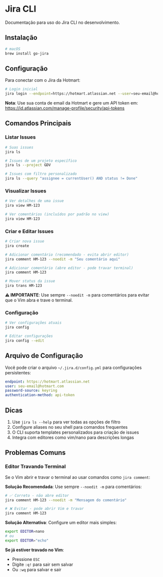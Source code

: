 # Jira CLI

Documentação para uso do Jira CLI no desenvolvimento.

## Instalação

```bash
# macOS
brew install go-jira
```

## Configuração

Para conectar com o Jira da Hotmart:

```bash
# Login inicial
jira login --endpoint=https://hotmart.atlassian.net --user=seu-email@hotmart.com
```

**Nota**: Use sua conta de email da Hotmart e gere um API token em:
https://id.atlassian.com/manage-profile/security/api-tokens

## Comandos Principais

### Listar Issues
```bash
# Suas issues
jira ls

# Issues de um projeto específico
jira ls --project GDV

# Issues com filtro personalizado
jira ls --query "assignee = currentUser() AND status != Done"
```

### Visualizar Issues
```bash
# Ver detalhes de uma issue
jira view HM-123

# Ver comentários (incluídos por padrão no view)
jira view HM-123
```

### Criar e Editar Issues
```bash
# Criar nova issue
jira create

# Adicionar comentário (recomendado - evita abrir editor)
jira comment HM-123 --noedit -m "Seu comentário aqui"

# Adicionar comentário (abre editor - pode travar terminal)
jira comment HM-123

# Mover status da issue
jira trans HM-123
```

**⚠️ IMPORTANTE**: Use sempre `--noedit -m` para comentários para evitar que o Vim abra e trave o terminal.

### Configuração
```bash
# Ver configurações atuais
jira config

# Editar configurações
jira config --edit
```

## Arquivo de Configuração

Você pode criar o arquivo `~/.jira.d/config.yml` para configurações persistentes:

```yaml
endpoint: https://hotmart.atlassian.net
user: seu-email@hotmart.com
password-source: keyring
authentication-method: api-token
```

## Dicas

1. Use `jira ls --help` para ver todas as opções de filtro
2. Configure aliases no seu shell para comandos frequentes
3. O CLI suporta templates personalizados para criação de issues
4. Integra com editores como vim/nano para descrições longas

## Problemas Comuns

### Editor Travando Terminal
Se o Vim abrir e travar o terminal ao usar comandos como `jira comment`:

**Solução Recomendada**: Use sempre `--noedit -m` para comentários:
```bash
# ✅ Correto - não abre editor
jira comment HM-123 --noedit -m "Mensagem do comentário"

# ❌ Evitar - pode abrir Vim e travar
jira comment HM-123
```

**Solução Alternativa**: Configure um editor mais simples:
```bash
export EDITOR=nano
# ou
export EDITOR="echo"
```

**Se já estiver travado no Vim**:
- Pressione `ESC`
- Digite `:q!` para sair sem salvar
- Ou `:wq` para salvar e sair